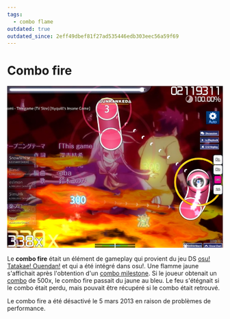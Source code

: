 ```yaml
---
tags:
  - combo flame
outdated: true
outdated_since: 2eff49dbef81f27ad535446edb303eec56a59f69
---
```


# Combo fire

![Capture d'écran ancienne du combo fire](img/combo-fire.jpg "R.I.P. combo fire")

Le **combo fire** était un élément de gameplay qui provient du jeu DS [osu! Tatakae! Ouendan!](https://fr.wikipedia.org/wiki/Osu!_Tatakae!_%C5%8Cendan) et qui a été intégré dans osu!. Une flamme jaune s'affichait après l'obtention d'un [combo milestone](/wiki/Glossary/Combo_milestone). Si le joueur obtenait un [combo](/wiki/Glossary/Combo_(score_multiplier)) de 500x, le combo fire passait du jaune au bleu. Le feu s'étégnait si le combo était perdu, mais pouvait être récupéré si le combo était retrouvé.

Le combo fire a été désactivé le 5 mars 2013 en raison de problèmes de performance.

<!--TODO: Add images and links-->
